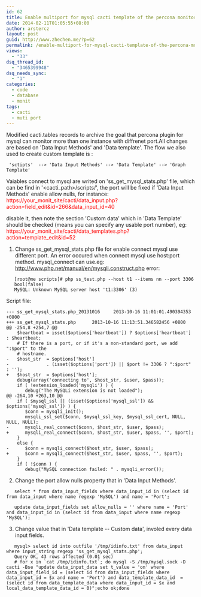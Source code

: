 ```yaml
---
id: 62
title: Enable multiport for mysql cacti template of the percona monitor plugin
date: 2014-02-11T01:05:55+08:00
author: arstercz
layout: post
guid: http://www.zhechen.me/?p=62
permalink: /enable-multiport-for-mysql-cacti-template-of-the-percona-monitor-plugin/
views:
  - "33"
dsq_thread_id:
  - "3465399948"
dsq_needs_sync:
  - "1"
categories:
  - code
  - database
  - monit
tags:
  - cacti
  - muti port
---
```

Modified cacti.tables records to archive the goal that percona plugin for mysql can monitor more than one instance with diffrenet port.All changes are based on 'Data Input Methods' and 'Data template'. The flow we also used to create custom template is :
```
 'sctipts'  --> 'Data Input Methods' --> 'Data Template' --> 'Graph Template'
```

Vaiables connect to mysql are writed on 'ss_get_mysql_stats.php' file, which can be find in '<cacti_path>/scripts/', the port will be fixed if 'Data Input Methods' enable allow nulls, for instance:
 <font color=red>https://your_monit_site/cacti/data_input.php?action=field_edit&id=266&data_input_id=40</font>
<!--more-->
disable it, then note the section 'Custom data' which in 'Data Template' should be checked (means you can specify any usable port number), eg:
 <font color=red>https://your_monit_site/cacti/data_templates.php?action=template_edit&id=52</font>

1. Change ss_get_mysql_stats.php file for enable connect mysql use different port. An error occured when connect mysql use host:port method. mysql_connect can use.eg: http://www.php.net/manual/en/mysqli.construct.php
error:
```
   [root@me scripts]# php ss_test.php --host t1 --items nn --port 3306
   bool(false)
   MySQL: Unknown MySQL server host 't1:3306' (3)
```
Script file:
```
--- ss_get_mysql_stats.php_20131016     2013-10-16 11:01:01.490394353 +0800
+++ ss_get_mysql_stats.php      2013-10-16 11:13:51.346582456 +0800
@@ -254,8 +254,7 @@
    $heartbeat = isset($options['heartbeat']) ? $options['heartbeat'] : $heartbeat;
    # If there is a port, or if it's a non-standard port, we add ":$port" to the
    # hostname.
-   $host_str  = $options['host']
-              . (isset($options['port']) || $port != 3306 ? ":$port" : '');
+   $host_str  = $options['host'];
    debug(array('connecting to', $host_str, $user, $pass));
    if ( !extension_loaded('mysqli') ) {
       debug("The MySQLi extension is not loaded");
@@ -264,10 +263,10 @@
    if ( $mysql_ssl || (isset($options['mysql_ssl']) && $options['mysql_ssl']) ) {
       $conn = mysqli_init();
       mysqli_ssl_set($conn, $mysql_ssl_key, $mysql_ssl_cert, NULL, NULL, NULL);
-      mysqli_real_connect($conn, $host_str, $user, $pass);
+      mysqli_real_connect($conn, $host_str, $user, $pass, '', $port);
    }
    else {
-      $conn = mysqli_connect($host_str, $user, $pass);
+      $conn = mysqli_connect($host_str, $user, $pass, '', $port);
    }
    if ( !$conn ) {
       debug("MySQL connection failed: " . mysqli_error());
```

2. Change the port allow nulls property that in 'Data Input Methods'.
```
   select * from data_input_fields where data_input_id in (select id from data_input where name regexp 'MySQL') and name = 'Port';

   update data_input_fields set allow_nulls = '' where name = 'Port' and data_input_id in (select id from data_input where name regexp 'MySQL');
```

3. Change value that in 'Data template -- Custom data', involed every data input fields.

```
   mysql> select id into outfile '/tmp/idinfo.txt' from data_input where input_string regexp 'ss_get_mysql_stats.php';
   Query OK, 43 rows affected (0.01 sec)
   # for x in `cat /tmp/idinfo.txt`; do mysql -S /tmp/mysql.sock -D cacti -Bse "update data_input_data set t_value = 'on' where data_input_field_id = (select id from data_input_fields where data_input_id = $x and name = 'Port') and data_template_data_id  = (select id from data_template_data where data_input_id = $x and local_data_template_data_id = 0)";echo ok;done
```